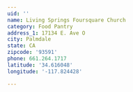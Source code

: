 ```yaml
---
uid: ''
name: Living Springs Foursquare Church
category: Food Pantry
address_1: 17134 E. Ave O
city: Palmdale
state: CA
zipcode: '93591'
phone: 661.264.1717
latitude: '34.616048'
longitude: '-117.824428'

---
```


